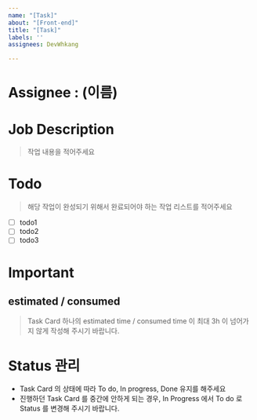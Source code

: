 ```yaml
---
name: "[Task]"
about: "[Front-end]"
title: "[Task]"
labels: ''
assignees: DevWhkang

---
```


# Assignee : (이름)

# Job Description
> 작업 내용을 적어주세요



# Todo
> 해당 작업이 완성되기 위해서 완료되어야 하는 작업 리스트를 적어주세요

- [ ] todo1
- [ ] todo2
- [ ] todo3

# Important
## estimated / consumed
> Task Card 하나의 estimated time / consumed time 이 최대 3h 이 넘어가지 않게 작성해 주시기 바랍니다.

# Status 관리
- Task Card 의 상태에 따라 To do, In progress, Done 유지를 해주세요
- 진행하던 Task Card 를 중간에 안하게 되는 경우, In Progress 에서 To do 로 Status 를 변경해 주시기 바랍니다.
